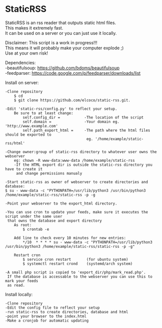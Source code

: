 StaticRSS
=========

StaticRSS is an rss reader that outputs static html files.  
This makes it extremely fast.   
It can be used on a server or you can just use it locally.  
  
Disclaimer: This script is a work in progress!!!  
This means it will probably make your computer explode ;)  
Use at your own risk!  

Dependencies:   
    -beautifulsoup: https://github.com/bdoms/beautifulsoup    
    -feedparser: https://code.google.com/p/feedparser/downloads/list    

Install on server:

    -Clone repository
        $ cd 
        $ git clone https://github.com/elcoco/static-rss.git.

    -Edit 'static-rss/config.py' to reflect your setup.
        Be sure to at least change:
            self.config_dir =           -The location of the script
            self.domain =               -Your domain eg. 'http://www.example.com'
            self.path_export_html =     -The path where the html files should be exported to
                                         eg. '/home/example/static-rss/html'

    -Change owner:group of static-rss directory to whatever user owns the webserver 
        eg: chown -R www-data:www-data /home/example/static-rss
        -If the HTML export dir is outside the static-rss directory you have to create it
         and change permissions manualy

    -Start static-rss as owner of webserver to create directories and database:
    $ su - www-data -c "PYTHONPATH=/usr/lib/python3 /usr/bin/python3 /home/example/static-rss/static-rss -p -g

    -Point your webserver to the export_html directory.

    -You can use cron to update your feeds, make sure it executes the script under the same user
     that owns the database and export directory
        As root: 
            $ crontab -e

        Add line to check every 10 minutes for new entries:
            */10  * * * * su - www-data -c "PYTHONPATH=/usr/lib/python3 /usr/bin/python3 /home/example/static-rss/static-rss -p -g"

        Restart cron
            $ service cron restart       (for ubuntu system)
            $ systemctl restart crond    (systemd/arch system)

    -A small php script is copied to 'export_dir/php/mark_read.php'.
     If the database is accessable to the webserver you can use this to mark your feeds
     as read.


Install locally:

    -Clone repository
    -Edit the config file to reflect your setup
    -run static-rss to create directories, database and html
    -point your browser to the index.html
    -Make a cronjob for automatic updating
